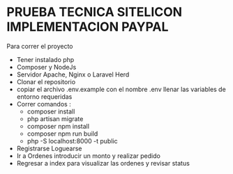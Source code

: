 <h1>PRUEBA TECNICA SITELICON IMPLEMENTACION PAYPAL</h1>

<p>
Para correr el proyecto
</p>

<ul>
<li>Tener instalado php</li>
<li>Composer y NodeJs</li>
<li>Servidor Apache, Nginx o Laravel Herd</li>
<li>Clonar el repositorio</li>
<li>copiar el archivo .env.example con el nombre .env llenar las variables de entorno requeridas</li>
<li>Correr comandos :
    <ul>
        <li>composer install</li>
        <li>php artisan migrate</li>
        <li>composer npm install</li>
        <li>composer npm run build</li>
        <li>php -S localhost:8000 -t public</li>
    </ul>
</li>
<li>Registrarse Loguearse</li>
<li>Ir a Ordenes introducir un monto y realizar pedido</li>
<li>Regresar a index para visualizar las ordenes y revisar status</li>

</ul>
